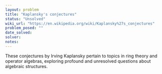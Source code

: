 ```yaml
---
layout: problem
title: "Kaplansky's conjectures"
status: "Unsolved"
wiki_url: "https://en.wikipedia.org/wiki/Kaplansky%27s_conjectures"
problem_posed: ""
date_solved:
solver:
notes:
---
```

These conjectures by Irving Kaplansky pertain to topics in ring theory and operator algebras, exploring profound and unresolved questions about algebraic structures.